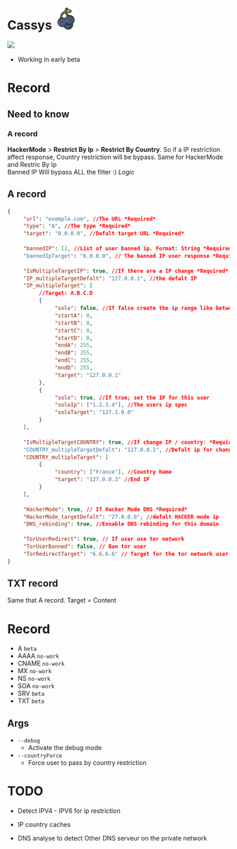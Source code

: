 # Cassys <img src="./img/blackcurrant.png" height="50">

<img src="./img/open-source.gif">

- Working In early beta


# Record

## Need to know

### A record
**HackerMode** > **Restrict By Ip** > **Restrict By Country**. So if a IP restriction affect response, Country restriction will be bypass. Same for HackerMode and Restric By Ip<br>
Banned IP Will bypass ALL the filter :) *Logic*

## A record
```JSON
{
     "url": "exemple.com", //The URL *Required*
     "type": "A", //The type *Required*
     "target": "0.0.0.0", //Defalt target URL *Required*

     "bannedIP": [], //List of user banned ip. Format: String *Required*
     "bannedIpTarget": "6.0.0.0", // The banned IP user response *Required*

     "IsMultipleTargetIP": true, //If there are a IP change *Required*
     "IP_multipleTargetDefalt": "127.0.0.1", //the defalt IP
     "IP_multipleTarget": [ 
          //Target: A.B.C.D
          {
               "solo": false, //If false create the ip range like between
               "startA": 0,
               "startB": 0,
               "startC": 0,
               "startD": 0,
               "endA": 255,
               "endB": 255,
               "endC": 255,
               "endD": 255,
               "target": "127.0.0.1"      
          },
          {
               "solo": true, //If true; set the IP for this user
               "soloIp": ["1.2.3.4"], //The users ip spec
               "soloTarget": "127.1.0.0"
          }
     ],

     "IsMultipleTargetCOUNTRY": true, //If change IP / country: *Required*
     "COUNTRY_multipleTargetDefalt": "127.0.0.1", //Defalt ip for change IP
     "COUNTRY_multipleTarget": [
          {
               "country": ["France"], //Country Name
               "target": "127.0.0.3" //End IP
          }
     ],

     "HackerMode": true, // If Hacker Mode DNS *Required*
     "HackerMode_targetDefalt": "27.0.0.0", //defalt HACKER mode ip
     "DNS_rebinding": true, //Ennable DNS rebinding for this domain

     "TorUserRedirect": true, // If user use tor network
     "TorUserBanned": false, // Ban tor user
     "TorRedirectTarget": "6.6.6.6" // Target for the tor network user
}
```

## TXT record
Same that A record. Target = Content

# Record
- A `beta`
- AAAA `no-work`
- CNAME `no-work`
- MX `no-work`
- NS `no-work`
- SOA `no-work`
- SRV `beta`
- TXT `beta`

## Args

- `--debug`
     - Activate the debug mode
- `--countryForce`
     - Force user to pass by country restriction

# TODO

- Detect IPV4 - IPV6 for ip restriction
- IP country caches

- DNS analyse to detect Other DNS serveur on the private network
